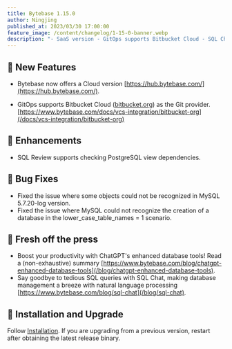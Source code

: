 ```yaml
---
title: Bytebase 1.15.0
author: Ningjing
published_at: 2023/03/30 17:00:00
feature_image: /content/changelog/1-15-0-banner.webp
description: "- SaaS version - GitOps supports Bitbucket Cloud - SQL Chat"
---
```


## 🚀 New Features

- Bytebase now offers a Cloud version [https://hub.bytebase.com/](https://hub.bytebase.com/).

- GitOps supports Bitbucket Cloud ([bitbucket.org](https://bitbucket.org)) as the Git provider. [https://www.bytebase.com/docs/vcs-integration/bitbucket-org](/docs/vcs-integration/bitbucket-org)

## 🎄 Enhancements

- SQL Review supports checking PostgreSQL view dependencies.

## 🐞 Bug Fixes

- Fixed the issue where some objects could not be recognized in MySQL 5.7.20-log version.
- Fixed the issue where MySQL could not recognize the creation of a database in the lower_case_table_names = 1 scenario.

## 📰 Fresh off the press

- Boost your productivity with ChatGPT's enhanced database tools! Read a (non-exhaustive) summary [https://www.bytebase.com/blog/chatgpt-enhanced-database-tools](/blog/chatgpt-enhanced-database-tools).
- Say goodbye to tedious SQL queries with SQL Chat, making database management a breeze with natural language processing [https://www.bytebase.com/blog/sql-chat](/blog/sql-chat).

## 📕 Installation and Upgrade

Follow [Installation](/docs/get-started/install/overview). If you are upgrading from a previous version, restart after obtaining the latest release binary.